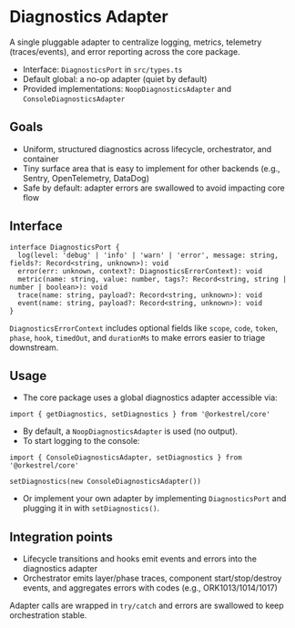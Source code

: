 # Diagnostics Adapter

A single pluggable adapter to centralize logging, metrics, telemetry (traces/events), and error reporting across the core package.

- Interface: `DiagnosticsPort` in `src/types.ts`
- Default global: a no-op adapter (quiet by default)
- Provided implementations: `NoopDiagnosticsAdapter` and `ConsoleDiagnosticsAdapter`

## Goals

- Uniform, structured diagnostics across lifecycle, orchestrator, and container
- Tiny surface area that is easy to implement for other backends (e.g., Sentry, OpenTelemetry, DataDog)
- Safe by default: adapter errors are swallowed to avoid impacting core flow

## Interface

```
interface DiagnosticsPort {
  log(level: 'debug' | 'info' | 'warn' | 'error', message: string, fields?: Record<string, unknown>): void
  error(err: unknown, context?: DiagnosticsErrorContext): void
  metric(name: string, value: number, tags?: Record<string, string | number | boolean>): void
  trace(name: string, payload?: Record<string, unknown>): void
  event(name: string, payload?: Record<string, unknown>): void
}
```

`DiagnosticsErrorContext` includes optional fields like `scope`, `code`, `token`, `phase`, `hook`, `timedOut`, and `durationMs` to make errors easier to triage downstream.

## Usage

- The core package uses a global diagnostics adapter accessible via:

```
import { getDiagnostics, setDiagnostics } from '@orkestrel/core'
```

- By default, a `NoopDiagnosticsAdapter` is used (no output).
- To start logging to the console:

```
import { ConsoleDiagnosticsAdapter, setDiagnostics } from '@orkestrel/core'

setDiagnostics(new ConsoleDiagnosticsAdapter())
```

- Or implement your own adapter by implementing `DiagnosticsPort` and plugging it in with `setDiagnostics()`.

## Integration points

- Lifecycle transitions and hooks emit events and errors into the diagnostics adapter
- Orchestrator emits layer/phase traces, component start/stop/destroy events, and aggregates errors with codes (e.g., ORK1013/1014/1017)

Adapter calls are wrapped in `try/catch` and errors are swallowed to keep orchestration stable.

